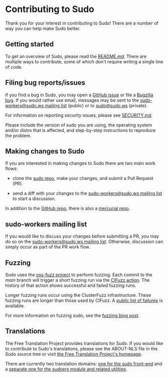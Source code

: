 Contributing to Sudo
====================

Thank you for your interest in contributing to Sudo!  There are a
number of way you can help make Sudo better.

## Getting started

To get an overview of Sudo, please read the [README.md](../README.md).
There are multiple ways to contribute, some of which don't require
writing a single line of code.

## Filing bug reports/issues

If you find a bug in Sudo, you may open a [GitHub
issue](https://github.com/sudo-project/sudo/issues) or file a
[Bugzilla bug](https://bugzilla.sudo.ws).  If you would rather use
email, messages may be sent to the [sudo-workers@sudo.ws
mailing list](https://www.sudo.ws/mailman/listinfo/sudo-workers)
(public) or to sudo@sudo.ws (private).

For information on reporting security issues, please see
[SECURITY.md](SECURITY.md).

Please include the version of sudo you are using, the operating
system and/or distro that is affected, and step-by-step instructions
to reproduce the problem.

## Making changes to Sudo

If you are interested in making changes to Sudo there are two main
work flows:

 * clone the [sudo repo](https://github.com/sudo-project/sudo), make
   your changes, and submit a Pull Request (PR).
   
 * send a diff with your changes to the [sudo-workers@sudo.ws mailing
   list](https://www.sudo.ws/mailman/listinfo/sudo-workers) to start
   a discussion.

In addition to the [GitHub repo](https://github.com/sudo-project/sudo),
there is also a [mercurial repo](https://www.sudo.ws/repos/sudo).

## sudo-workers mailing list

If you would like to discuss your changes before submitting a
PR, you may do so on the [sudo-workers@sudo.ws mailing
list](https://www.sudo.ws/mailman/listinfo/sudo-workers).
Otherwise, discussion can simply occur as part of the PR work flow.

## Fuzzing

Sudo uses the [oss-fuzz project](https://github.com/google/oss-fuzz.git)
to perform fuzzing.  Each commit to the _main_ branch will trigger
a short fuzzing run via the [CIFuzz
action](https://github.com/sudo-project/sudo/actions/workflows/main.yml).
The history of that action shows successful and failed fuzzing runs.

Longer fuzzing runs occur using the ClusterFuzz infrastructure.  These
fuzzing runs are longer than those used by CIFuzz.  A [public list of
failures](https://bugs.chromium.org/p/oss-fuzz/issues/list?q=sudoers)
is available.

For more information on fuzzing sudo, see the [fuzzing blog
post](https://blog.sudo.ws/posts/2021/03/fuzz-testing-sudo/).

## Translations

The Free Translation Project provides translations for Sudo.  If
you would like to contribute to Sudo's translations, please see the
ABOUT-NLS file in the Sudo source tree or visit [the Free Translation
Project's homepage](http://translationproject.org).

There are currently two translation domains: [one for the sudo
front-end](https://translationproject.org/domain/sudo.html) and a
[separate one for the sudoers module and related
utilities](https://translationproject.org/domain/sudoers.html).
